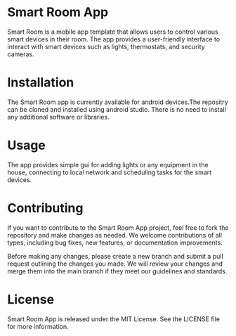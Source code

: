 # Smart Room App
Smart Room is a mobile app template that allows users to control various smart devices in their room. The app provides a user-friendly interface to interact with smart devices such as lights, thermostats, and security cameras.

# Installation
The Smart Room app is currently available for android devices.The repositry can be cloned and installed using android studio. There is no need to install any additional software or libraries.

# Usage
The app provides simple gui for adding lights or any equipment in the house, connecting to local network and scheduling tasks for the smart devices.

# Contributing
If you want to contribute to the Smart Room App project, feel free to fork the repository and make changes as needed. We welcome contributions of all types, including bug fixes, new features, or documentation improvements.

Before making any changes, please create a new branch and submit a pull request outlining the changes you made. We will review your changes and merge them into the main branch if they meet our guidelines and standards.

# License
Smart Room App is released under the MIT License. See the LICENSE file for more information.
